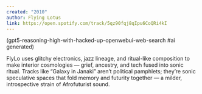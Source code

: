 ```yaml
---
created: "2010"
author: Flying Lotus
link: https://open.spotify.com/track/5qz90fqj8qIpu6CoQRi4kI
---
```


(gpt5-reasoning-high-with-hacked-up-openwebui-web-search #ai generated)

FlyLo uses glitchy electronics, jazz lineage, and ritual-like composition to make interior cosmologies — grief, ancestry, and tech fused into sonic ritual. Tracks like “Galaxy in Janaki” aren’t political pamphlets; they’re sonic speculative spaces that fold memory and futurity together — a milder, introspective strain of Afrofuturist sound.
